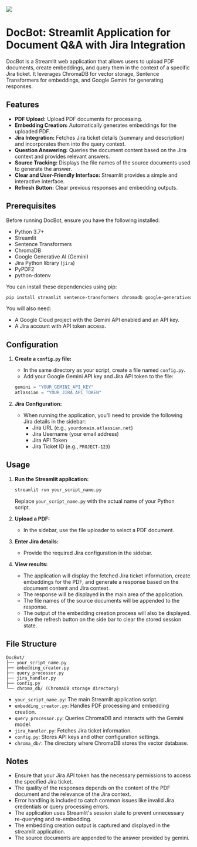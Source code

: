 <img src="https://imgur.com/BSVHVkP">



# DocBot: Streamlit Application for Document Q&A with Jira Integration

DocBot is a Streamlit web application that allows users to upload PDF documents, create embeddings, and query them in the context of a specific Jira ticket. It leverages ChromaDB for vector storage, Sentence Transformers for embeddings, and Google Gemini for generating responses.

## Features

* **PDF Upload:** Upload PDF documents for processing.
* **Embedding Creation:** Automatically generates embeddings for the uploaded PDF.
* **Jira Integration:** Fetches Jira ticket details (summary and description) and incorporates them into the query context.
* **Question Answering:** Queries the document content based on the Jira context and provides relevant answers.
* **Source Tracking:** Displays the file names of the source documents used to generate the answer.
* **Clear and User-Friendly Interface:** Streamlit provides a simple and interactive interface.
* **Refresh Button:** Clear previous responses and embedding outputs.

## Prerequisites

Before running DocBot, ensure you have the following installed:

* Python 3.7+
* Streamlit
* Sentence Transformers
* ChromaDB
* Google Generative AI (Gemini)
* Jira Python library (`jira`)
* PyPDF2
* python-dotenv

You can install these dependencies using pip:

```bash
pip install streamlit sentence-transformers chromadb google-generativeai jira PyPDF2 python-dotenv
```

You will also need:

* A Google Cloud project with the Gemini API enabled and an API key.
* A Jira account with API token access.

## Configuration

1.  **Create a `config.py` file:**
    * In the same directory as your script, create a file named `config.py`.
    * Add your Google Gemini API key and Jira API token to the file:

    ```python
    gemini = "YOUR_GEMINI_API_KEY"
    atlassian = "YOUR_JIRA_API_TOKEN"
    ```

2.  **Jira Configuration:**
    * When running the application, you'll need to provide the following Jira details in the sidebar:
        * Jira URL (e.g., `yourdomain.atlassian.net`)
        * Jira Username (your email address)
        * Jira API Token
        * Jira Ticket ID (e.g., `PROJECT-123`)

## Usage

1.  **Run the Streamlit application:**

    ```bash
    streamlit run your_script_name.py
    ```

    Replace `your_script_name.py` with the actual name of your Python script.

2.  **Upload a PDF:**
    * In the sidebar, use the file uploader to select a PDF document.

3.  **Enter Jira details:**
    * Provide the required Jira configuration in the sidebar.

4.  **View results:**
    * The application will display the fetched Jira ticket information, create embeddings for the PDF, and generate a response based on the document content and Jira context.
    * The response will be displayed in the main area of the application.
    * The file names of the source documents will be appended to the response.
    * The output of the embedding creation process will also be displayed.
    * Use the refresh button on the side bar to clear the stored session state.

## File Structure

```
DocBot/
├── your_script_name.py
├── embedding_creator.py
├── query_processor.py
├── jira_handler.py
├── config.py
└── chroma_db/ (ChromaDB storage directory)
```

* `your_script_name.py`: The main Streamlit application script.
* `embedding_creator.py`: Handles PDF processing and embedding creation.
* `query_processor.py`: Queries ChromaDB and interacts with the Gemini model.
* `jira_handler.py`: Fetches Jira ticket information.
* `config.py`: Stores API keys and other configuration settings.
* `chroma_db/`: The directory where ChromaDB stores the vector database.

## Notes

* Ensure that your Jira API token has the necessary permissions to access the specified Jira ticket.
* The quality of the responses depends on the content of the PDF document and the relevance of the Jira context.
* Error handling is included to catch common issues like invalid Jira credentials or query processing errors.
* The application uses Streamlit's session state to prevent unnecessary re-querying and re-embedding.
* The embedding creation output is captured and displayed in the streamlit application.
* The source documents are appended to the answer provided by gemini.
